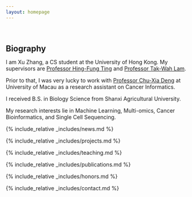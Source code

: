 ```yaml
---
layout: homepage
---
```


<h1 id="about-me"></h1>

<h2 style="margin: 60px 0px 10px;">Biography</h2>

I am Xu Zhang, a CS student at the University of Hong Kong. My supervisors are [Professor Hing-Fung Ting](https://www.cs.hku.hk/people/academic-staff/hfting) and [Professor Tak-Wah Lam](https://www.cs.hku.hk/people/academic-staff/twlam).

Prior to that, I was very lucky to work with [Professor Chu-Xia Deng](https://fhs.um.edu.mo/en/staff/chuxia-deng/) at University of Macau as a research assistant on Cancer Informatics.

I received B.S. in Biology Science from Shanxi Agricultural University.

My research interests lie in Machine Learning, Multi-omics, Cancer Bioinformatics, and Single Cell Sequencing.

{% include_relative _includes/news.md %}

{% include_relative _includes/projects.md %}

{% include_relative _includes/teaching.md %}

{% include_relative _includes/publications.md %}

{% include_relative _includes/honors.md %}

{% include_relative _includes/contact.md %}

